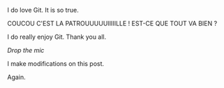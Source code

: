 I do love Git. It is so true.

COUCOU C'EST LA PATROUUUUUIIIIILLE !
EST-CE QUE TOUT VA BIEN ?

I do really enjoy Git.
Thank you all.

*Drop the mic*

I make modifications on this post.


Again.
